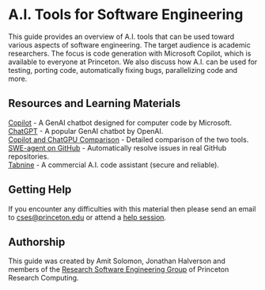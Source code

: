 # A.I. Tools for Software Engineering

This guide provides an overview of A.I. tools that can be used toward various aspects of software engineering. The target audience is academic researchers. The focus is code generation with Microsoft Copilot, which is available to everyone at Princeton. We also discuss how A.I. can be used for testing, porting code, automatically fixing bugs, parallelizing code and more.

## Resources and Learning Materials

[Copilot](https://copilot.microsoft.com) - A GenAI chatbot designed for computer code by Microsoft.  
[ChatGPT](https://chatgpt.com) - A popular GenAI chatbot by OpenAI.  
[Copilot and ChatGPU Comparison](https://redresscompliance.com/microsoft-copilot-and-chatgpt-a-comparative-analysis/#:~:text=What%20is%20the%20difference%20between,range%20of%20topics%20beyond%20coding.) - Detailed comparison of the two tools.  
[SWE-agent on GitHub](https://github.com/princeton-nlp/SWE-agent) - Automatically resolve issues in real GitHub repositories.  
[Tabnine](https://www.tabnine.com) - A commercial A.I. code assistant (secure and reliable).

## Getting Help

If you encounter any difficulties with this material then please send an email to <a href="mailto:cses@princeton.edu">cses@princeton.edu</a> or attend a <a href="https://researchcomputing.princeton.edu/education/help-sessions">help session</a>.

## Authorship

This guide was created by Amit Solomon, Jonathan Halverson and members of the [Research Software Engineering Group](https://researchcomputing.princeton.edu/services/research-software-engineering) of Princeton Research Computing.
